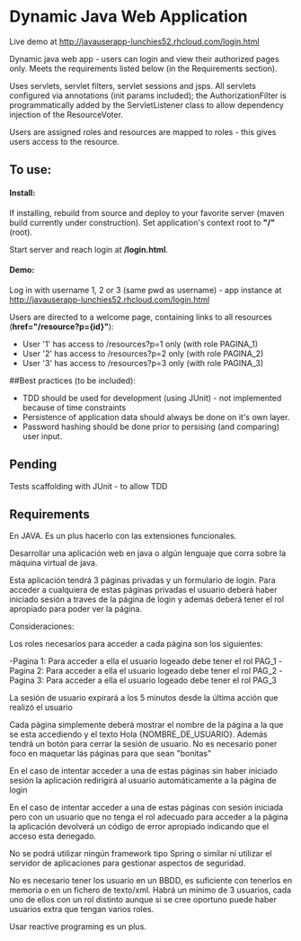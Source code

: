 # Dynamic Java Web Application

Live demo at http://javauserapp-lunchies52.rhcloud.com/login.html

Dynamic java web app - users can login and view their authorized pages only. Meets the requirements listed below (in the Requirements section).

Uses servlets, servlet filters, servlet sessions and jsps. All servlets configured via annotations (init params included); the AuthorizationFilter is programmatically added by the ServletListener class to allow dependency injection of the ResourceVoter.

Users are assigned roles and resources are mapped to roles - this gives users access to the resource.

## To use:

#### Install:
If installing, rebuild from source and deploy to your favorite server (maven build currently under construction). Set application's context root to **"/"** (root).

Start server and reach login at **/login.html**. 

#### Demo:
Log in with username 1, 2 or 3 (same pwd as username) - app instance at http://javauserapp-lunchies52.rhcloud.com/login.html

Users are directed to a welcome page, containing links to all resources (**href="/resource?p={id}"**):

 - User '1' has access to /resources?p=1 only (with role PAGINA_1)
 - User '2' has access to /resources?p=2 only (with role PAGINA_2)
 - User '3' has access to /resources?p=3 only (with role PAGINA_3)

##Best practices (to be included):

 - TDD should be used for development (using JUnit) - not implemented because of time constraints
 - Persistence of application data should always be done on it's own layer.
 - Password hashing should be done prior to persising (and comparing) user input.

## Pending
Tests scaffolding with JUnit - to allow TDD

## Requirements
En JAVA. Es un plus hacerlo con las extensiones funcionales.
 
Desarrollar una aplicación web en java o algún lenguaje que corra sobre la máquina virtual de java. 
 
Esta aplicación tendrá 3 páginas privadas y un formulario de login.  Para acceder a cualquiera de estas páginas privadas el usuario deberá haber iniciado sesión a traves de la página de login y ademas deberá tener el rol apropiado para poder ver la página.
 
Consideraciones:

Los roles necesarios para acceder a cada página son los siguientes:

-Pagina 1: Para acceder a ella el usuario logeado debe tener el rol PAG_1
-Pagina 2: Para acceder a ella el usuario logeado debe tener el rol PAG_2
-Pagina 3: Para acceder a ella el usuario logeado debe tener el rol PAG_3

La sesión de usuario expirará a los 5 minutos desde la última acción que realizó el usuario

Cada página simplemente deberá mostrar el nombre de la página a la que se esta accediendo y el texto Hola {NOMBRE_DE_USUARIO}. Además tendrá un botón para cerrar la sesión de usuario. No es necesario poner foco en maquetar lás páginas para que sean "bonitas"

En el caso de intentar acceder a una de estas páginas sin haber iniciado sesión la aplicación redirigirá al usuario automáticamente a la página de login

En el caso de intentar acceder a una de estas páginas con sesión iniciada pero con un usuario que no tenga el rol adecuado para acceder a la página la aplicación devolverá un código de error apropiado indicando que el acceso esta denegado.

No se podrá utilizar ningún framework tipo Spring o similar ni utilizar el servidor de aplicaciones para gestionar aspectos de seguridad.

No es necesario tener los usuario en un BBDD, es suficiente con tenerlos en memoria o en un fichero de texto/xml.
Habrá un mínimo de 3 usuarios, cada uno de ellos con un rol distinto aunque si se cree oportuno puede haber usuarios extra que tengan varios roles.

Usar reactive programing es un plus.
